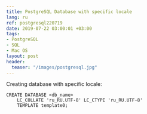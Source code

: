 ```yaml
---
title: PostgreSQL Database with specific locale
lang: ru
ref: postgresql220719
date: 2019-07-22 03:00:01 +03:00
tags:
- PostgreSQL
- SQL
- Mac OS
layout: post
header:
  teaser: "/images/postgresql.jpg"
---
```


Creating database with specific locale:
```
CREATE DATABASE <db_name>
    LC_COLLATE 'ru_RU.UTF-8' LC_CTYPE 'ru_RU.UTF-8'
    TEMPLATE template0;
```
